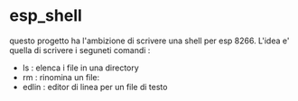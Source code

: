# esp_shell

questo progetto ha l'ambizione di scrivere una shell per esp 8266.
L'idea e' quella di scrivere i seguneti comandi :

- ls : elenca i file in una directory
- rm : rinomina un file:
- edlin : editor di linea per un file di testo
